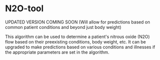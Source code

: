 # N2O-tool

UPDATED VERSION COMING SOON (Will allow for predictions based on common patient conditions and beyond just body weight)

This algorithm can be used to determine a patient's nitrous oxide (N2O) flow based on their preexisting conditions, body weight, etc. It can be upgraded to make predictions based on various conditions and illnesses if the appropriate parameters are set in the algorithm.
